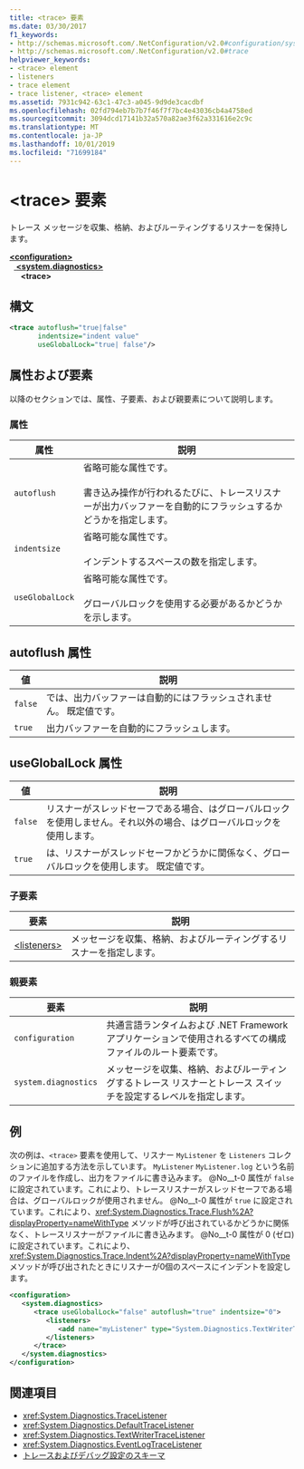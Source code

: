 ```yaml
---
title: <trace> 要素
ms.date: 03/30/2017
f1_keywords:
- http://schemas.microsoft.com/.NetConfiguration/v2.0#configuration/system.diagnostics/trace
- http://schemas.microsoft.com/.NetConfiguration/v2.0#trace
helpviewer_keywords:
- <trace> element
- listeners
- trace element
- trace listener, <trace> element
ms.assetid: 7931c942-63c1-47c3-a045-9d9de3cacdbf
ms.openlocfilehash: 02fd794eb7b7b7f46f7f7bc4e43036cb4a4758ed
ms.sourcegitcommit: 3094dcd17141b32a570a82ae3f62a331616e2c9c
ms.translationtype: MT
ms.contentlocale: ja-JP
ms.lasthandoff: 10/01/2019
ms.locfileid: "71699184"
---
```

# <a name="trace-element"></a>\<trace> 要素
トレース メッセージを収集、格納、およびルーティングするリスナーを保持します。  
  
[ **\<configuration>** ](../configuration-element.md)  
&nbsp;&nbsp;[ **\<system.diagnostics>** ](system-diagnostics-element.md)  
&nbsp;&nbsp;&nbsp;&nbsp; **\<trace>**  
  
## <a name="syntax"></a>構文  
  
```xml  
<trace autoflush="true|false"   
       indentsize="indent value"  
       useGlobalLock="true| false"/>  
```  
  
## <a name="attributes-and-elements"></a>属性および要素  
 以降のセクションでは、属性、子要素、および親要素について説明します。  
  
### <a name="attributes"></a>属性  
  
|属性|説明|  
|---------------|-----------------|  
|`autoflush`|省略可能な属性です。<br /><br /> 書き込み操作が行われるたびに、トレースリスナーが出力バッファーを自動的にフラッシュするかどうかを指定します。|  
|`indentsize`|省略可能な属性です。<br /><br /> インデントするスペースの数を指定します。|  
|`useGlobalLock`|省略可能な属性です。<br /><br /> グローバルロックを使用する必要があるかどうかを示します。|  
  
## <a name="autoflush-attribute"></a>autoflush 属性  
  
|値|説明|  
|-----------|-----------------|  
|`false`|では、出力バッファーは自動的にはフラッシュされません。 既定値です。|  
|`true`|出力バッファーを自動的にフラッシュします。|  
  
## <a name="usegloballock-attribute"></a>useGlobalLock 属性  
  
|値|説明|  
|-----------|-----------------|  
|`false`|リスナーがスレッドセーフである場合、はグローバルロックを使用しません。それ以外の場合、はグローバルロックを使用します。|  
|`true`|は、リスナーがスレッドセーフかどうかに関係なく、グローバルロックを使用します。 既定値です。|  
  
### <a name="child-elements"></a>子要素  
  
|要素|説明|  
|-------------|-----------------|  
|[\<listeners>](listeners-element-for-trace.md)|メッセージを収集、格納、およびルーティングするリスナーを指定します。|  
  
### <a name="parent-elements"></a>親要素  
  
|要素|説明|  
|-------------|-----------------|  
|`configuration`|共通言語ランタイムおよび .NET Framework アプリケーションで使用されるすべての構成ファイルのルート要素です。|  
|`system.diagnostics`|メッセージを収集、格納、およびルーティングするトレース リスナーとトレース スイッチを設定するレベルを指定します。|  
  
## <a name="example"></a>例  
 次の例は、`<trace>` 要素を使用して、リスナー `MyListener` を `Listeners` コレクションに追加する方法を示しています。 `MyListener` `MyListener.log` という名前のファイルを作成し、出力をファイルに書き込みます。 @No__t-0 属性が `false` に設定されています。これにより、トレースリスナーがスレッドセーフである場合は、グローバルロックが使用されません。 @No__t-0 属性が `true` に設定されています。これにより、<xref:System.Diagnostics.Trace.Flush%2A?displayProperty=nameWithType> メソッドが呼び出されているかどうかに関係なく、トレースリスナーがファイルに書き込みます。 @No__t-0 属性が 0 (ゼロ) に設定されています。これにより、<xref:System.Diagnostics.Trace.Indent%2A?displayProperty=nameWithType> メソッドが呼び出されたときにリスナーが0個のスペースにインデントを設定します。  
  
```xml  
<configuration>  
   <system.diagnostics>  
      <trace useGlobalLock="false" autoflush="true" indentsize="0">  
         <listeners>  
            <add name="myListener" type="System.Diagnostics.TextWriterTraceListener, system version=1.0.3300.0, Culture=neutral, PublicKeyToken=b77a5c561934e089" initializeData="c:\myListener.log" />  
         </listeners>  
      </trace>  
   </system.diagnostics>  
</configuration>  
```  
  
## <a name="see-also"></a>関連項目

- <xref:System.Diagnostics.TraceListener>
- <xref:System.Diagnostics.DefaultTraceListener>
- <xref:System.Diagnostics.TextWriterTraceListener>
- <xref:System.Diagnostics.EventLogTraceListener>
- [トレースおよびデバッグ設定のスキーマ](index.md)
